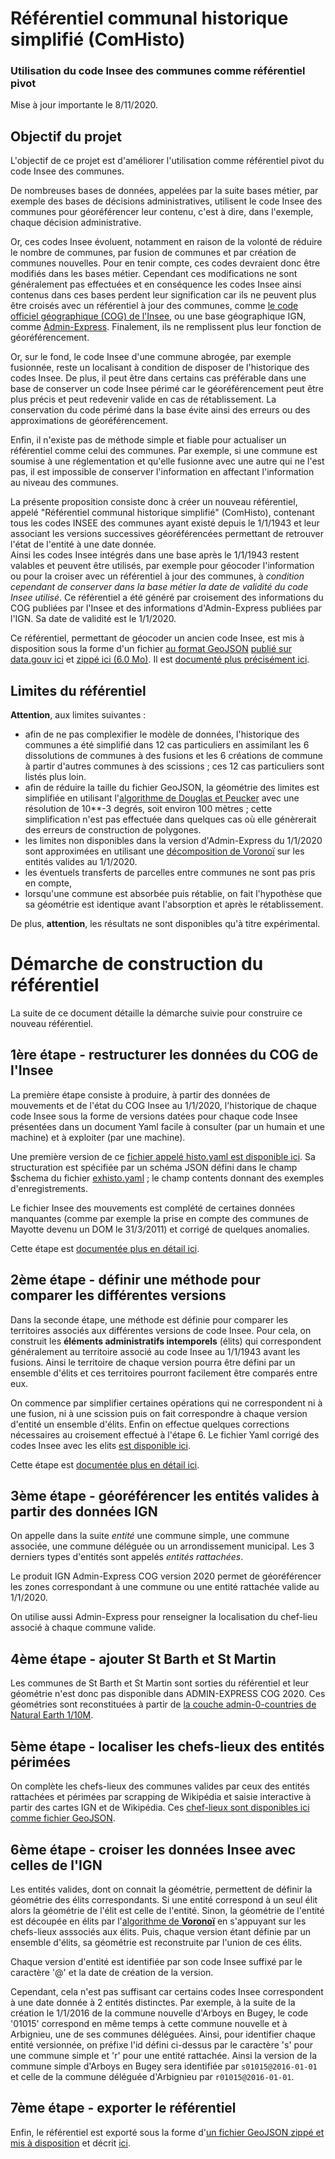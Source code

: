 # Référentiel communal historique simplifié (ComHisto)
### Utilisation du code Insee des communes comme référentiel pivot
Mise à jour importante le 8/11/2020.

## Objectif du projet
L'objectif de ce projet est d'améliorer l'utilisation comme référentiel pivot du code Insee des communes.

De nombreuses bases de données, appelées par la suite bases métier, par exemple des bases de décisions administratives,
utilisent le code Insee des communes pour géoréférencer leur contenu, c'est à dire, dans l'exemple, chaque décision administrative.

Or, ces codes Insee évoluent, notamment en raison de la volonté de réduire le nombre de communes,
par fusion de communes et par création de communes nouvelles.
Pour en tenir compte, ces codes devraient donc être modifiés dans les bases métier.
Cependant ces modifications ne sont généralement pas effectuées
et en conséquence les codes Insee ainsi contenus dans ces bases perdent leur signification
car ils ne peuvent plus être croisés avec un référentiel à jour des communes,
comme [le code officiel géographique (COG) de l'Insee](https://www.insee.fr/fr/information/2560452),
ou une base géographique IGN,
comme [Admin-Express](https://geoservices.ign.fr/documentation/diffusion/telechargement-donnees-libres.html#admin-express).
Finalement, ils ne remplissent plus leur fonction de géoréférencement.

Or, sur le fond, le code Insee d'une commune abrogée, par exemple fusionnée,
reste un localisant à condition de disposer de l'historique des codes Insee.
De plus, il peut être dans certains cas préférable dans une base de conserver un code Insee périmé
car le géoréférencement peut être plus précis et peut redevenir valide en cas de rétablissement.
La conservation du code périmé dans la base évite ainsi des erreurs ou des approximations de géoréférencement.

Enfin, il n'existe pas de méthode simple et fiable pour actualiser un référentiel comme celui des communes.
Par exemple, si une commune est soumise à une réglementation et qu'elle fusionne avec une autre qui ne l'est pas,
il est impossible de conserver l'information en affectant l'information au niveau des communes. 

La présente proposition consiste donc à créer un nouveau référentiel, appelé "Référentiel communal historique simplifié" (ComHisto),
contenant tous les codes INSEE des communes ayant existé depuis le 1/1/1943
et leur associant les versions successives géoréférencées permettant de retrouver l'état de l'entité à une date donnée.  
Ainsi les codes Insee intégrés dans une base après le 1/1/1943 restent valables et peuvent être utilisés, par exemple pour géocoder
l'information ou pour la croiser avec un référentiel à jour des communes,
à *condition cependant de conserver dans la base métier la date de validité du code Insee utilisé*.
Ce référentiel a été généré par croisement des informations du COG publiées par l'Insee
et des informations d'Admin-Express publiées par l'IGN.
Sa date de validité est le 1/1/2020.

Ce référentiel, permettant de géocoder un ancien code Insee, est mis à disposition
sous la forme d'un fichier [au format GeoJSON](https://fr.wikipedia.org/wiki/GeoJSON)
[publié sur data.gouv ici](https://static.data.gouv.fr/resources/code-officiel-geographique-cog/20200920-175314/comhistog3.geojson)
et [zippé ici (6.0 Mo)](export/comhistog3.7z).
Il est [documenté plus précisément ici](export/README.md).

## Limites du référentiel
**Attention**, aux limites suivantes :

- afin de ne pas complexifier le modèle de données, l'historique des communes a été simplifié dans 12 cas particuliers
  en assimilant les 6 dissolutions de communes à des fusions
  et les 6 créations de commune à partir d'autres communes à des scissions ;
  ces 12 cas particuliers sont listés plus loin.
- afin de réduire la taille du fichier GeoJSON, la géométrie des limites est simplifiée
  en utilisant l'[algorithme de Douglas et Peucker](https://fr.wikipedia.org/wiki/Algorithme_de_Douglas-Peucker)
  avec une résolution de 10**-3 degrés, soit environ 100 mètres ;
  cette simplification n'est pas effectuée dans quelques cas où elle génèrerait des erreurs de construction de polygones.
- les limites non disponibles dans la version d'Admin-Express du 1/1/2020 sont approximées en utilisant
  une [décomposition de Voronoï](https://fr.wikipedia.org/wiki/Diagramme_de_Vorono%C3%AF) sur les entités valides au 1/1/2020.
- les éventuels transferts de parcelles entre communes ne sont pas pris en compte,
- lorsqu'une commune est absorbée puis rétablie, on fait l'hypothèse que sa géométrie est identique avant l'absorption
  et après le rétablissement.

De plus, **attention**, les résultats ne sont disponibles qu'à titre expérimental.


# Démarche de construction du référentiel
La suite de ce document détaille la démarche suivie pour construire ce nouveau référentiel.

## 1ère étape - restructurer les données du COG de l'Insee
La première étape consiste à produire, à partir des données de mouvements et de l'état du COG Insee au 1/1/2020,
l'historique de chaque code Insee sous la forme de versions datées pour chaque code Insee
présentées dans un document Yaml facile à consulter (par un humain et une machine) et à exploiter (par une machine).

Une première version de ce [fichier appelé histo.yaml est disponible ici](insee2/histo.yaml).
Sa structuration est spécifiée par un schéma JSON défini dans le champ $schema du fichier [exhisto.yaml](insee2/exhisto.yaml) ;
le champ contents donnant des exemples d'enregistrements.

Le fichier Insee des mouvements est complété de certaines données manquantes
(comme par exemple la prise en compte des communes de Mayotte devenu un DOM le 31/3/2011)
et corrigé de quelques anomalies.

Cette étape est [documentée plus en détail ici](insee2/README.md).

## 2ème étape - définir une méthode pour comparer les différentes versions
Dans la seconde étape, une méthode est définie pour comparer les territoires associés aux différentes versions de code Insee.
Pour cela, on construit les **éléments administratifs intemporels** (élits)
qui correspondent généralement au territoire associé au code Insee au 1/1/1943 avant les fusions.
Ainsi le territoire de chaque version pourra être défini par un ensemble d'élits
et ces territoires pourront facilement être comparés entre eux.

On commence par simplifier certaines opérations qui ne correspondent ni à une fusion, ni à une scission
puis on fait correspondre à chaque version d'entité un ensemble d'élits.
Enfin on effectue quelques corrections nécessaires au croisement effectué à l'étape 6.
Le fichier Yaml corrigé des codes Insee avec les elits [est disponible ici](elits2/histelitp.yaml).

Cette étape est [documentée plus en détail ici](elits2/README.md).

## 3ème étape - géoréférencer les entités valides à partir des données IGN 
On appelle dans la suite *entité* une commune simple, une commune associée, une commune déléguée ou un arrondissement municipal. 
Les 3 derniers types d'entités sont appelés *entités rattachées*.

Le produit IGN Admin-Express COG version 2020 permet de géoréférencer les zones correspondant à une commune
ou une entité rattachée valide au 1/1/2020.

On utilise aussi Admin-Express pour renseigner la localisation du chef-lieu associé à chaque commune valide.

## 4ème étape - ajouter St Barth et St Martin
Les communes de St Barth et St Martin sont sorties du référentiel et leur géométrie n'est donc pas disponible
dans ADMIN-EXPRESS COG 2020.
Ces géométries sont reconstituées à partir de
[la couche admin-0-countries de Natural Earth 1/10M](https://www.naturalearthdata.com/downloads/10m-cultural-vectors/10m-admin-0-countries/).
 
## 5ème étape - localiser les chefs-lieux des entités périmées 
On complète les chefs-lieux des communes valides par ceux des entités rattachées et périmées par scrapping de Wikipédia
et saisie interactive à partir des cartes IGN et de Wikipédia.
Ces [chef-lieux sont disponibles ici comme fichier GeoJSON](cheflieu/cheflieu.geojson).

## 6ème étape - croiser les données Insee avec celles de l'IGN
Les entités valides, dont on connait la géométrie, permettent de définir la géométrie des élits correspondants.
Si une entité correspond à un seul élit alors la géométrie de l'élit est celle de l'entité.
Sinon, la géométrie de l'entité est découpée en élits par
l'[algorithme de **Voronoï**](https://fr.wikipedia.org/wiki/Diagramme_de_Vorono%C3%AF)
en s'appuyant sur les chefs-lieux asssociés aux élits.
Puis, chaque version étant définie par un ensemble d'élits, sa géométrie est reconstruite par l'union de ces élits.

Chaque version d'entité est identifiée par son code Insee suffixé par le caractère '@' et la date de création de la version.

Cependant, cela n'est pas suffisant car certains codes Insee correspondent à une date donnée à 2 entités distinctes.
Par exemple, à la suite de la création le 1/1/2016 de la commune nouvelle d'Arboys en Bugey,
le code '01015' correspond en même temps à cette commune nouvelle et à Arbignieu, une de ses communes déléguées.
Ainsi, pour identifier chaque entité versionnée, on préfixe l'id défini ci-dessus par le caractère 's' pour une commune simple
et 'r' pour une entité rattachée.
Ainsi la version de la commune simple d'Arboys en Bugey sera identifiée par `s01015@2016-01-01`
et celle de la commune déléguée d'Arbignieu par `r01015@2016-01-01`.

## 7ème étape - exporter le référentiel
Enfin, le référentiel est exporté sous la forme d'[un fichier GeoJSON zippé et mis à disposition](export/comhistog3.7z)
et décrit [ici](export/README.md).

